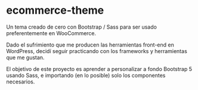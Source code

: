 # ecommerce-theme
Un tema creado de cero con Bootstrap / Sass para ser usado preferentemente en WooCommerce.

<p>Dado el sufrimiento que me producen las herramientas front-end en WordPress, decidí seguir practicando con los frameworks y herramientas que me gustan.</p>
<p>El objetivo de este proyecto es aprender a personalizar a fondo Bootstrap 5 usando Sass, e importando (en lo posible) solo los componentes necesarios.</p>
